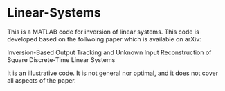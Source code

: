 # Linear-Systems
This is a MATLAB code for inversion of linear systems. This code is developed based on the follwoing paper which is available on arXiv:


Inversion-Based Output Tracking and Unknown Input Reconstruction of Square Discrete-Time Linear Systems


It is an illustrative code. It is not general nor optimal, and it does not cover all aspects of the paper. 
